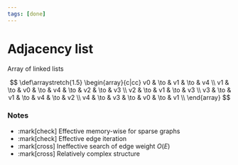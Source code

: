 ```yaml
---
tags: [done]
---
```


# Adjacency list

Array of linked lists <!-- [[Linked List|linked lists]] -->

<!--
<$viz text='
digraph G {
rankdir = LR
node [
shape = circle
width = .3
fontname = "Iosevka"
fontsize = 10
]
edge [
fontname = "Iosevka"
fontsize = 10
]
1 -> 4 [ label = 5 ]
1 -> 3 [ label = 7 ]
3 -> 4 [ label = 4 ]
1 -> 2 [ label = 3 dir = both ]
3 -> 2 [ label = 2 ]
}
'/>

||1|2|3|4|
|1|Inf|3|7|5|
|2|3|Inf|Inf|Inf|
|3|Inf|2|Inf|4|
|4|Inf|Inf|Inf|Inf|

<\$viz text='
digraph G {
node [
fixedsize = true
shape = circle
width = .3
fontname = "Iosevka"
fontsize = 10
]
edge [
fontname = "Iosevka"
fontsize = 10
]
v3 -> v0 [ label = 7 ]
v2 -> v4 [ label = 9 ]
v4 -> v1 [ label = 10 ]
v4 -> v5 [ label = 11 ]
v5 -> v2 [ label = 8 ]
}
'/>
-->

$$
\def\arraystretch{1.5}
   \begin{array}{c|cc}
   v0 & \to & v1 & \to & v4 \\
   v1 & \to & v0 & \to & v4 & \to & v2 & \to & v3 \\
   v2 & \to & v1 & \to & v3 \\
   v3 & \to & v1 & \to & v4 & \to & v2 \\
   v4 & \to & v3 & \to & v0 & \to & v1 \\
\end{array}
$$

### Notes

- :mark[check] Effective memory-wise for sparse graphs
- :mark[check] Effective edge iteration
- :mark[cross] Ineffective search of edge weight $O(E)$
- :mark[cross] Relatively complex structure
